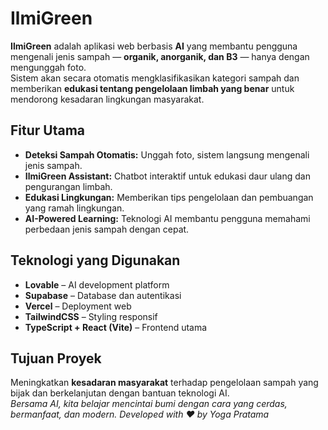 #  IlmiGreen

**IlmiGreen** adalah aplikasi web berbasis **AI** yang membantu pengguna mengenali jenis sampah — **organik, anorganik, dan B3** — hanya dengan mengunggah foto.  
Sistem akan secara otomatis mengklasifikasikan kategori sampah dan memberikan **edukasi tentang pengelolaan limbah yang benar** untuk mendorong kesadaran lingkungan masyarakat.

## Fitur Utama
-  **Deteksi Sampah Otomatis:** Unggah foto, sistem langsung mengenali jenis sampah.  
-  **IlmiGreen Assistant:** Chatbot interaktif untuk edukasi daur ulang dan pengurangan limbah.  
- **Edukasi Lingkungan:** Memberikan tips pengelolaan dan pembuangan yang ramah lingkungan.  
- **AI-Powered Learning:** Teknologi AI membantu pengguna memahami perbedaan jenis sampah dengan cepat.  

## Teknologi yang Digunakan
- **Lovable** – AI development platform  
- **Supabase** – Database dan autentikasi  
- **Vercel** – Deployment web  
- **TailwindCSS** – Styling responsif  
- **TypeScript + React (Vite)** – Frontend utama  

## Tujuan Proyek
Meningkatkan **kesadaran masyarakat** terhadap pengelolaan sampah yang bijak dan berkelanjutan dengan bantuan teknologi AI.  
_Bersama AI, kita belajar mencintai bumi dengan cara yang cerdas, bermanfaat, dan modern._ 
_Developed with ❤️ by Yoga Pratama_
